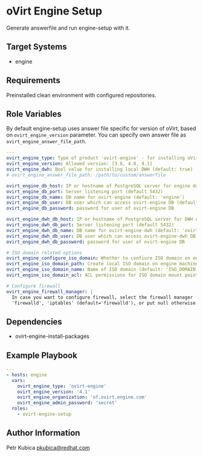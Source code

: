 oVirt Engine Setup
==================

Generate answerfile and run engine-setup with it.

Target Systems
--------------

* engine

Requirements
------------

Preinstalled clean environment with configured repositories.

Role Variables
--------------

By default engine-setup uses answer file specific for version of oVirt,
based on ``ovirt_engine_version`` parameter. You can specify own answer file
as ``ovirt_engine_answer_file_path``.

```yaml
---
ovirt_engine_type: Type of product 'ovirt-engine' - for installing oVirt product
ovirt_engine_version: Allowed version: [3.6, 4.0, 4.1]
ovirt_engine_dwh: Bool value for installing local DWH (default: true)
# ovirt_engine_answer_file_path: /path/to/custom/answerfile

ovirt_engine_db_host: IP or hostname of PostgreSQL server for engine database (default: 'localhost')
ovirt_engine_db_port: Server listening port (default 5432)
ovirt_engine_db_name: DB name for ovirt-engine (default: 'engine')
ovirt_engine_db_user: DB user which can access ovirt-engine DB (default: 'engine')
ovirt_engine_db_password: password for user of ovirt-engine DB

ovirt_engine_dwh_db_host: IP or hostname of PostgreSQL server for DWH database (default: 'localhost')
ovirt_engine_dwh_db_port: Server listening port (default 5432)
ovirt_engine_dwh_db_name: DB name for ovirt-engine-dwh (default: 'ovirt_engine_history')
ovirt_engine_dwh_db_user: DB user which can access ovirt-engine-dwh DB (default: 'ovirt_engine_history')
ovirt_engine_dwh_db_password: password for user of ovirt-engine DB

# ISO domain related options
ovirt_engine_configure_iso_domain: Whether to confiure ISO domain on engine (default False)
ovirt_engine_iso_domain_path: Create local ISO domain on engine machine (default: /var/lib/exports/iso)
ovirt_engine_iso_domain_name: Name of ISO domain (default: 'ISO_DOMAIN')
ovirt_engine_iso_domain_acl: ACL permissions for ISO domain mount point (default: '0.0.0.0/0.0.0.0(rw)')

# Configure firewall
ovirt_engine_firewall_manager: |
  In case you want to configure firewall, select the firewall manager
  'firewalld', 'iptables' (default='firewalld'), or put null otherwise.
```

Dependencies
------------

* ovirt-engine-install-packages

Example Playbook
----------------

```yaml
---
- hosts: engine
  vars:
    ovirt_engine_type: 'ovirt-engine'
    ovirt_engine_version: '4.1'
    ovirt_engine_organization: 'of.ovirt.engine.com'
    ovirt_engine_admin_password: 'secret'
  roles:
    - ovirt-engine-setup
```

Author Information
------------------

Petr Kubica
pkubica@redhat.com
